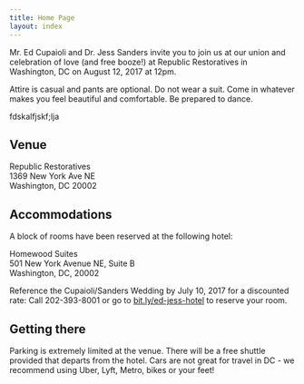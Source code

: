 ```yaml
---
title: Home Page
layout: index
---
```


Mr. Ed Cupaioli and Dr. Jess Sanders invite you to join us at our union and celebration of love (and free booze!)  at Republic Restoratives in Washington, DC on August 12, 2017 at 12pm.

Attire is casual and pants are optional. Do not wear a suit.  Come in whatever makes you feel beautiful and comfortable. Be prepared to dance.

fdskalfjskf;lja

## Venue

Republic Restoratives  
1369 New York Ave NE  
Washington, DC 20002

## Accommodations

A block of rooms have been reserved at the following hotel:

Homewood Suites  
501 New York Avenue NE, Suite B  
Washington, DC, 20002

Reference the Cupaioli/Sanders Wedding by July 10, 2017  for a discounted rate:
Call 202-393-8001 or go to [bit.ly/ed-jess-hotel](http://bit.ly/ed-jess-hotel) to reserve your room.

## Getting there

Parking is extremely limited at the venue.  There will be a free shuttle provided that departs from the hotel.  Cars are not great for travel in DC - we recommend using Uber, Lyft, Metro, bikes or your feet!